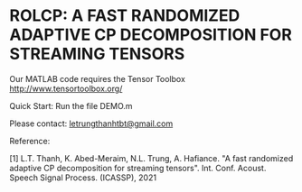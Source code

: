 # ROLCP: A FAST RANDOMIZED ADAPTIVE CP DECOMPOSITION FOR STREAMING TENSORS


Our MATLAB code requires the Tensor Toolbox http://www.tensortoolbox.org/

Quick Start: Run the file DEMO.m


Please contact: letrungthanhtbt@gmail.com

Reference:

[1] L.T. Thanh, K. Abed-Meraim, N.L. Trung, A. Hafiance. "A fast randomized adaptive CP decomposition for streaming tensors". Int. Conf. Acoust. Speech  Signal Process. (ICASSP), 2021 

